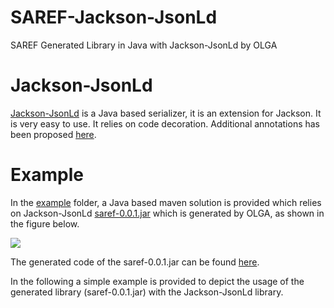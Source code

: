 # SAREF-Jackson-JsonLd
SAREF Generated Library in Java with Jackson-JsonLd by OLGA 

# Jackson-JsonLd

[Jackson-JsonLd](https://github.com/io-informatics/jackson-jsonld) is a Java based serializer, it is an extension for Jackson. It is very easy to use. It relies on code decoration. Additional annotations has been proposed [here](https://github.com/charbull/jackson-jsonld).

# Example
In the [example](./example/) folder, a Java based maven solution is provided which relies on Jackson-JsonLd [saref-0.0.1.jar](./jar/) which is generated by OLGA, as shown in the figure below.

![](./figures/dependencies.png)

The generated code of the saref-0.0.1.jar can be found [here](./generatedCode/).

In the following a simple example is provided to depict the usage of the generated library (saref-0.0.1.jar) with the Jackson-JsonLd library.






 

